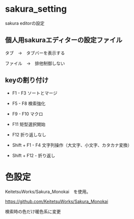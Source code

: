 # sakura_setting
sakura editorの設定

## 個人用sakuraエディターの設定ファイル

タブ　→　タブバーを表示する

ファイル　→　排他制御しない


## keyの割り付け

* F1 - F3 ソートとマージ
* F5 - F8 検索強化
* F9 - F10 マクロ
* F11 矩型選択開始
* F12 折り返しなし

* Shift + F1 - F4 文字列操作（大文字、小文字、カタカナ変換）
* Shift + F12 - 折り返し


# 色設定

KeitetsuWorks/Sakura_Monokai　を使用。

https://github.com/KeitetsuWorks/Sakura_Monokai

検索時の色だけ暖色系に変更